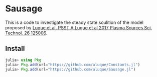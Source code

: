 # Sausage

This is a code to investigate the steady state soulition of the model proposed by
[Luque et al. PSST A Luque et al 2017 Plasma Sources Sci. Technol. 26 125006](https://iopscience.iop.org/article/10.1088/1361-6595/aa987a).

## Install
```julia
julia> using Pkg
julia> Pkg.add(url="https://github.com/aluque/Constants.jl")
julia> Pkg.add(url="https://github.com/aluque/Sausage.jl")
```



